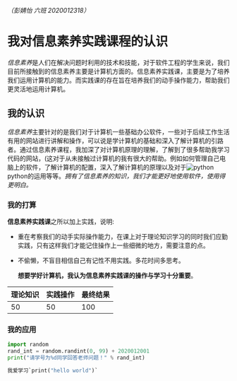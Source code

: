 *（彭婧怡 六班 2020012318）*

# 我对信息素养实践课程的认识

 *信息素养*是人们在解决问题时利用的技术和技能，对于软件工程的学生来说，我们目前所接触到的信息素养主要是计算机方面的。信息素养实践课，主要是为了培养我们运用计算机的能力。而实践课的存在旨在培养我们的动手操作能力，帮助我们更灵活地运用计算机。

## 我的认识

  *信息素养*主要针对的是我们对于计算机一些基础办公软件，一些对于后续工作生活有用的网站进行讲解和操作，可以说是学计算机的基础和深入了解计算机的引路者。通过信息素养课程，我加深了对计算机原理的理解，了解到了很多帮助我学习代码的网站，(这对于从未接触过计算机的我有很大的帮助。例如如何管理自己电脑上的软件，了解计算机的配置，深入了解计算机的原理以及对于![python](https://www.runoob.com/wp-content/uploads/2013/11/python.jpg)python的运用等等。*拥有了信息素养的知识，我们才能更好地使用软件，使用得更明白。*


### 我的打算

 **信息素养实践课**之所以加上实践，说明:

- 重在考察我们的动手实际操作能力，在课上对于理论知识学习的同时我们应勤实践，只有这样我们才能记住操作上一些细微的地方，需要注意的点。

- 不偷懒，不盲目相信自己有记性不用实践。多花时间多思考。

  **想要学好计算机，我认为信息素养实践课的操作与学习十分重要**。
  
| 理论知识 | 实践操作 | 最终结果 |
| -------- | -------- | -------- |
| 50       | 50       | 100      |


### 我的应用
```python
import random
rand_int = random.randint(0, 99) + 2020012001
print("请学号为%d同学回答老师问题！" % rand_int)

我爱学习`print("hello world")`




